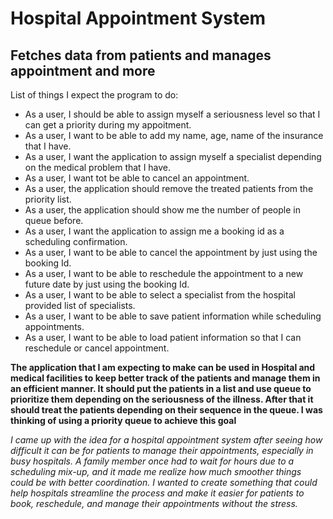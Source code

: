 # Hospital Appointment System 

## Fetches data from patients and manages appointment and more

List of things I expect the program to do:
- As a user, I should be able to assign myself a seriousness level so that I can get a priority during my appoitment.
- As a user, I want to be able to add my name, age, name of the insurance that I have.
- As a user, I want the application to assign myself a specialist depending on the medical problem that I have.
- As a user, I want tot be able to cancel an appointment.
- As a user, the application should remove the treated patients from the priority list.
- As a user, the application should show me the number of people in queue before.
- As a user, I want the application to assign me a booking id as a scheduling confirmation.
- As a user, I want to be able to cancel the appointment by just using the booking Id.
- As a user, I want to be able to reschedule the appointment to a new future date by just using the booking Id.
- As a user, I want to be able to select a specialist from the hospital provided list of specialists.
- As a user, I want to be able to save patient information while scheduling appointments.
- As a user, I want to be able to load patient information so that I can reschedule or cancel appointment.





 
**The application that I am expecting to make can be used in Hospital and medical facilities to keep better track of the patients and manage them in an efficient manner. It should put the patients in a list and use queue to prioritize them depending on the seriousness of the illness. After that it should treat the patients depending on their sequence in the queue. I was thinking of using a priority queue to achieve this goal**

*I came up with the idea for a hospital appointment system after seeing how difficult it can be for patients to manage their appointments, especially in busy hospitals. A family member once had to wait for hours due to a scheduling mix-up, and it made me realize how much smoother things could be with better coordination. I wanted to create something that could help hospitals streamline the process and make it easier for patients to book, reschedule, and manage their appointments without the stress.*